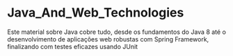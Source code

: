 # Java_And_Web_Technologies
Este material sobre Java cobre tudo, desde os fundamentos do Java 8 até o desenvolvimento de aplicações web robustas com Spring Framework, finalizando com testes eficazes usando JUnit
